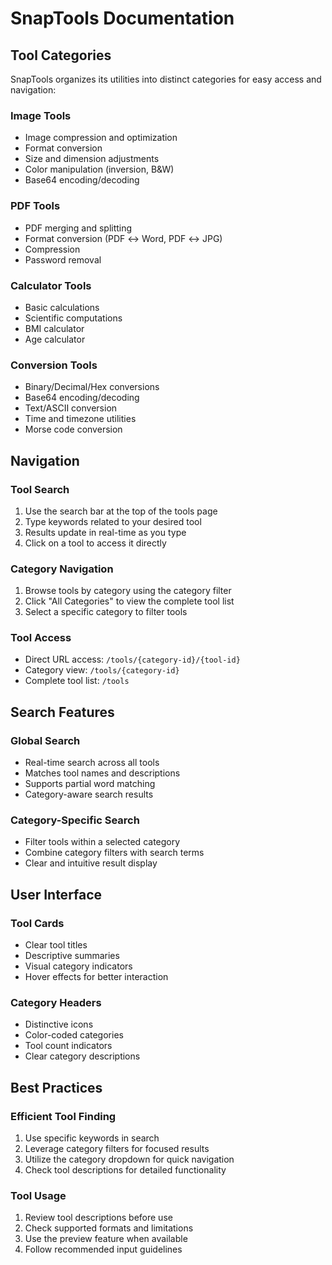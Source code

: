 # SnapTools Documentation

## Tool Categories

SnapTools organizes its utilities into distinct categories for easy access and navigation:

### Image Tools
- Image compression and optimization
- Format conversion
- Size and dimension adjustments
- Color manipulation (inversion, B&W)
- Base64 encoding/decoding

### PDF Tools
- PDF merging and splitting
- Format conversion (PDF ↔ Word, PDF ↔ JPG)
- Compression
- Password removal

### Calculator Tools
- Basic calculations
- Scientific computations
- BMI calculator
- Age calculator

### Conversion Tools
- Binary/Decimal/Hex conversions
- Base64 encoding/decoding
- Text/ASCII conversion
- Time and timezone utilities
- Morse code conversion

## Navigation

### Tool Search
1. Use the search bar at the top of the tools page
2. Type keywords related to your desired tool
3. Results update in real-time as you type
4. Click on a tool to access it directly

### Category Navigation
1. Browse tools by category using the category filter
2. Click "All Categories" to view the complete tool list
3. Select a specific category to filter tools

### Tool Access
- Direct URL access: `/tools/{category-id}/{tool-id}`
- Category view: `/tools/{category-id}`
- Complete tool list: `/tools`

## Search Features

### Global Search
- Real-time search across all tools
- Matches tool names and descriptions
- Supports partial word matching
- Category-aware search results

### Category-Specific Search
- Filter tools within a selected category
- Combine category filters with search terms
- Clear and intuitive result display

## User Interface

### Tool Cards
- Clear tool titles
- Descriptive summaries
- Visual category indicators
- Hover effects for better interaction

### Category Headers
- Distinctive icons
- Color-coded categories
- Tool count indicators
- Clear category descriptions

## Best Practices

### Efficient Tool Finding
1. Use specific keywords in search
2. Leverage category filters for focused results
3. Utilize the category dropdown for quick navigation
4. Check tool descriptions for detailed functionality

### Tool Usage
1. Review tool descriptions before use
2. Check supported formats and limitations
3. Use the preview feature when available
4. Follow recommended input guidelines